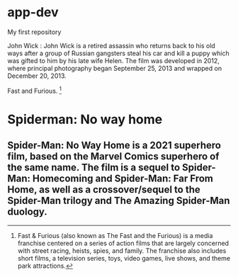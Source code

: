 # app-dev
My first repository

John Wick 
 : John Wick is a retired assassin who returns back to his old ways after a group of Russian gangsters steal his car and kill a puppy which was gifted to him by his late wife Helen. The film was developed in 2012, where principal photography began September 25, 2013 and wrapped on December 20, 2013.

 Fast and Furious. [^1]

[^1]: Fast & Furious (also known as The Fast and the Furious) is a media franchise centered on a series of action films that are largely concerned with street racing, heists, spies, and family. The franchise also includes short films, a television series, toys, video games, live shows, and theme park attractions.

# Spiderman: No way home
## Spider-Man: No Way Home is a 2021 superhero film, based on the Marvel Comics superhero of the same name. The film is a sequel to Spider-Man: Homecoming and Spider-Man: Far From Home, as well as a crossover/sequel to the Spider-Man trilogy and The Amazing Spider-Man duology.

